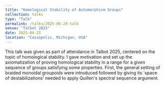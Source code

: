 ```yaml
---
title: "Homological Stability of Automorphism Groups"
collection: talks
type: "Talk"
permalink: /talks/2025-05-29-talk
venue: "Talbot 2025"
date: 2025-04-25
location: "Cassopolis, Michigan, USA"
---
```


This talk was given as part of attendance in Talbot 2025, centered on the topic of homological stability. I gave motivation and set up the axiomatization of proving homological stability in a range for a given sequence of groups satisfying some properties. First, the general setting of braided monoidal groupoids were introduced followed by giving its `space of destabilizations' needed to apply Quillen's spectral sequence argument.
